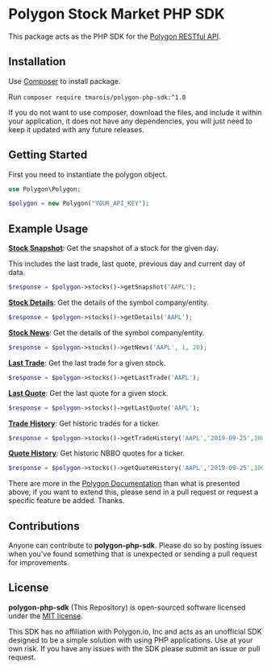 # Polygon Stock Market PHP SDK

This package acts as the PHP SDK for the [Polygon RESTful API](https://polygon.io/docs/#getting-started).

## Installation

Use [Composer](http://getcomposer.org/) to install package.

Run `composer require tmarois/polygon-php-sdk:^1.0`

If you do not want to use composer, download the files, and include it within your application, it does not have any dependencies, you will just need to keep it updated with any future releases.

## Getting Started

First you need to instantiate the polygon object.

```php
use Polygon\Polygon;

$polygon = new Polygon("YOUR_API_KEY");
```

## Example Usage

**[Stock Snapshot](https://polygon.io/docs/#!/Stocks--Equities/get_v2_snapshot_locale_us_markets_stocks_tickers_ticker)**: Get the snapshot of a stock for the given day.

This includes the last trade, last quote, previous day and current day of data.

```php
$response = $polygon->stocks()->getSnapshot('AAPL');
```

**[Stock Details](https://polygon.io/docs/#!/Reference/get_v1_meta_symbols_symbol_company)**: Get the details of the symbol company/entity.

```php
$response = $polygon->stocks()->getDetails('AAPL');
```

**[Stock News](https://polygon.io/docs/#!/Reference/get_v1_meta_symbols_symbol_company)**: Get the details of the symbol company/entity.

```php
$response = $polygon->stocks()->getNews('AAPL', 1, 20);
```

**[Last Trade](https://polygon.io/docs/#!/Stocks--Equities/get_v1_last_stocks_symbol)**: Get the last trade for a given stock.

```php
$response = $polygon->stocks()->getLastTrade('AAPL');
```

**[Last Quote](https://polygon.io/docs/#!/Stocks--Equities/get_v1_last_quote_stocks_symbol)**: Get the last quote for a given stock.

```php
$response = $polygon->stocks()->getLastQuote('AAPL');
```

**[Trade History](https://polygon.io/docs/#!/Stocks--Equities/get_v2_ticks_stocks_trades_ticker_date)**: Get historic trades for a ticker.

```php
$response = $polygon->stocks()->getTradeHistory('AAPL','2019-09-25',100);
```

**[Quote History](https://polygon.io/docs/#!/Stocks--Equities/get_v2_ticks_stocks_nbbo_ticker_date)**: Get historic NBBO quotes for a ticker.

```php
$response = $polygon->stocks()->getQuoteHistory('AAPL','2019-09-25',100);
```

There are more in the [Polygon Documentation](https://polygon.io/docs/#getting-started) than what is presented above, if you want to extend this, please send in a pull request or request a specific feature be added. Thanks.

## Contributions

Anyone can contribute to **polygon-php-sdk**. Please do so by posting issues when you've found something that is unexpected or sending a pull request for improvements.

## License

**polygon-php-sdk** (This Repository) is open-sourced software licensed under the [MIT license](https://opensource.org/licenses/MIT).

This SDK has no affiliation with Polygon.io, Inc and acts as an unofficial SDK designed to be a simple solution with using PHP applications. Use at your own risk. If you have any issues with the SDK please submit an issue or pull request.
